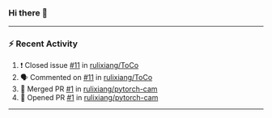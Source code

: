 ### Hi there 👋

 <!-- ![Lixiang's github stats](https://github-readme-stats.vercel.app/api?username=rulixiang&show_icons=true)  ![](https://github-readme-stats.vercel.app/api/top-langs/?username=rulixiang&layout=compact&theme=buefy&hide_border=true)  -->

---

### :zap: Recent Activity
<!--START_SECTION:activity-->
1. ❗️ Closed issue [#11](https://github.com/rulixiang/ToCo/issues/11) in [rulixiang/ToCo](https://github.com/rulixiang/ToCo)
2. 🗣 Commented on [#11](https://github.com/rulixiang/ToCo/issues/11) in [rulixiang/ToCo](https://github.com/rulixiang/ToCo)
3. 🎉 Merged PR [#1](https://github.com/rulixiang/pytorch-cam/pull/1) in [rulixiang/pytorch-cam](https://github.com/rulixiang/pytorch-cam)
4. 💪 Opened PR [#1](https://github.com/rulixiang/pytorch-cam/pull/1) in [rulixiang/pytorch-cam](https://github.com/rulixiang/pytorch-cam)
<!--END_SECTION:activity-->

---
